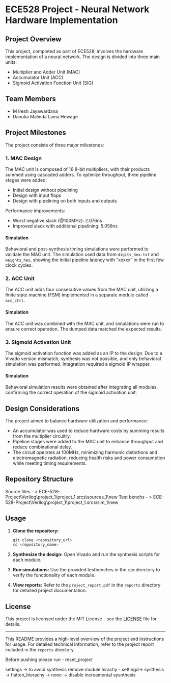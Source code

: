 # ECE528 Project - Neural Network Hardware Implementation

## Project Overview
This project, completed as part of ECE528, involves the hardware implementation of a neural network. The design is divided into three main units:
- Multiplier and Adder Unit (MAC)
- Accumulator Unit (ACC)
- Sigmoid Activation Function Unit (SIG)

## Team Members
- M Iresh Jayawardana 
- Danuka Malinda Lama Hewage 

## Project Milestones
The project consists of three major milestones:

### 1. MAC Design
The MAC unit is composed of 16 8-bit multipliers, with their products summed using cascaded adders. To optimize throughput, three pipeline stages were added:
- Initial design without pipelining
- Design with input flops
- Design with pipelining on both inputs and outputs

Performance improvements:
- Worst negative slack (@100MHz): 2.076ns
- Improved slack with additional pipelining: 5.058ns

#### Simulation
Behavioral and post-synthesis timing simulations were performed to validate the MAC unit. The simulation used data from `digits_hex.txt` and `weights_hex`, showing the initial pipeline latency with "xxxxx" in the first few clock cycles.

### 2. ACC Unit
The ACC unit adds four consecutive values from the MAC unit, utilizing a finite state machine (FSM) implemented in a separate module called `acc_ctrl`.

#### Simulation
The ACC unit was combined with the MAC unit, and simulations were run to ensure correct operation. The dumped data matched the expected results.

### 3. Sigmoid Activation Unit
The sigmoid activation function was added as an IP to the design. Due to a Vivado version mismatch, synthesis was not possible, and only behavioral simulation was performed. Integration required a sigmoid IP wrapper.

#### Simulation
Behavioral simulation results were obtained after integrating all modules, confirming the correct operation of the sigmoid activation unit.

## Design Considerations
The project aimed to balance hardware utilization and performance:
- An accumulator was used to reduce hardware costs by summing results from the multiplier circuitry.
- Pipeline stages were added to the MAC unit to enhance throughput and reduce combinational delay.
- The circuit operates at 100MHz, minimizing harmonic distortions and electromagnetic radiation, reducing health risks and power consumption while meeting timing requirements.

## Repository Structure
Source files - > ECE-528-Project\Verilog\project_1\project_1.srcs\sources_1\new
Test benchs - > ECE-528-Project\Verilog\project_1\project_1.srcs\sim_1\new


## Usage
1. **Clone the repository:**
    ```bash
    git clone <repository_url>
    cd <repository_name>
    ```

2. **Synthesize the design:**
    Open Vivado and run the synthesis scripts for each module.

3. **Run simulations:**
    Use the provided testbenches in the `sim` directory to verify the functionality of each module.

4. **View reports:**
    Refer to the `project_report.pdf` in the `reports` directory for detailed project documentation.

## License
This project is licensed under the MIT License - see the [LICENSE](LICENSE) file for details.

---

This README provides a high-level overview of the project and instructions for usage. For detailed technical information, refer to the project report included in the `reports` directory.

Before pushing please run - reset_project

settings -> to avoid synthesis remove module hirachy - settingd-> systhesis -> flatten_hierachy -> none
          -> disable increamental sysnthesis
